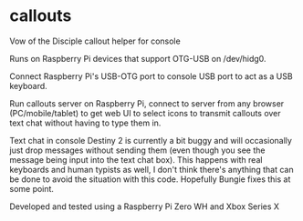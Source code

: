 # callouts
Vow of the Disciple callout helper for console

Runs on Raspberry Pi devices that support OTG-USB on /dev/hidg0.  

Connect Raspberry Pi's USB-OTG port to console USB port to act as a USB keyboard.

Run callouts server on Raspberry Pi, connect to server from any browser 
(PC/mobile/tablet) to get web UI to select icons to transmit callouts over text chat without having to type them in.

Text chat in console Destiny 2 is currently a bit buggy and will occasionally just drop messages without sending them 
(even though you see the message being input into the text chat box). This happens with real keyboards and human 
typists as well, I don't think there's anything that can be done to avoid the situation with this code.  Hopefully 
Bungie fixes this at some point.

Developed and tested using a Raspberry Pi Zero WH and Xbox Series X



